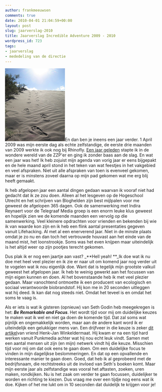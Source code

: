 ```yaml
---
author: frankmeeuwsen
comments: true
date: 2010-04-01 21:04:59+00:00
layout: post
slug: jaarverslag-2010
title: Jaarverslag Incredible Adventure 2009 - 2010
wordpress_id: 723
tags:
- jaarverslag
- mededeling van de directie
---
```


![](../images/uploadimages/113055330_c4b616bcda_m.jpg)En dan ben je ineens een jaar verder. 1 April 2009 was mijn eerste dag als echte zelfstandige, de eerste drie maanden van 2009 werkte ik ook nog bij Rhinofly. [Een jaar geleden](http://incredibleadventure.nl/2009/04/vandaag-start-ik-dan-dus-echt/) stapte ik in de wondere wereld van de ZZP'er en ging ik zonder baas aan de slag. En wat een jaar was het! Ik heb zojuist mijn agenda van vorig jaar er eens bijgepakt en de hele maand april stond in het teken van wat feestjes in het vakgebied en veel afspraken. Niet uit alle afspraken van toen is evenveel gekomen, maar er is minstens zoveel daarna op mijn pad gekomen wat me erg blij heeft gemaakt.

Ik heb afgelopen jaar een aantal dingen gedaan waarvan ik vooraf niet had gedacht dat ik ze zou doen. Alleen al het lesgeven op de Hogeschool Utrecht en het schrijven van Bloghelden zijn best mijlpalen voor me geweest de afgelopen 365 dagen. Ook de samenwerking met Indira Reynaert voor de Telegraaf Media groep is een enorm leuke klus geweest en hopelijk zien we de komende maanden een vervolg op die samenwerking. Veel kleinere opdrachten voor vrienden en bekenden bij wie ik van waarde kon zijn en ik heb een flink aantal presentaties gegeven vanuit Lifehacking. Al met al een enerverend jaar. Niet in de minste plaats omdat je zo nu en dan toch het vertrouwde houvast aan het einde van de maand mist, het loonstrookje. Soms was het even knijpen maar uiteindelijk is het altijd weer op zijn pootjes terecht gekomen.

Dus plak ik er nog een jaartje aan vast? _**Hell yeah! **_Ik doe wat ik nu doe met heel veel plezier en ik zie er naar uit om komend jaar nog verder uit te vogelen wat ik nou eigenlijk doe. Want dat is tegelijk mijn grootste valkuil geweest het afgelopen jaar. Ik heb te weinig gewerkt aan het focussen van mijn eigen kunnen en doen. Al het bovenstaande heb ik met veel plezier gedaan. Maar vanochtend ontmoette ik een producent van ecologisch en sociaal verantwoorde biobrandstof. Hij kon me in 20 seconden uitleggen wat hij deed. Ik kan dat nog steeds niet. Omdat het teveel is en omdat het soms te vaag is.

Als er iets is wat ik gisteren (opnieuw) van Seth Godin heb meegekregen is het: _**Be Remarkable and Focus**_. Het wordt tijd voor mij om duidelijke keuzes te maken wat ik wel en niet ga doen de komende tijd. Dat zal soms wat pijnlijk en ongemakkelijk worden, maar aan de andere kant word ik er uiteindelijk een gelukkiger mens van. Een drijfveer in die keuze is zeker [dit artikel](http://punkmedia.nl/inspiratie/mijn-moment/62-dit-is-het-een-eigen-online-magazine.html)van vriend Henk-Jan Winkeldermaat. Hij kwam er na een tijd hard werken vanuit Punkmedia achter wat hij nou echt leuk vindt. Samen met een aantal mensen uit zijn (en mijn) netwerk vindt hij die keuze. Misschien tijd voor mij om dat ook eens te gaan doen. Om een duidelijke focus te vinden in mijn dagelijkse beslommeringen. En dat op een opvallende en interessante manier te gaan doen. Goed, dat heb ik al geprobeerd met de bedrijfsnaam, die rechtstreeks uit de invloed van Seth's boeken komt. Maar mijn eerste jaar als zelfstandige was vooral het aftasten, zoeken, uren maken, rondkijken. Nu is het zaak om verder te gaan focussen, duidelijker te worden en richting te kiezen. Dus vraag me over een tijdje nog eens wat ik doe. Kijken of het me lukt om in 10 seconden dat duidelijk te krijgen voor je!
